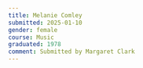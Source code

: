 ```yaml
---
title: Melanie Comley
submitted: 2025-01-10
gender: female
course: Music
graduated: 1978
comment: Submitted by Margaret Clark
--- 
```

